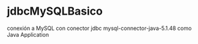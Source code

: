 # jdbcMySQLBasico
conexión a MySQL con conector jdbc mysql-connector-java-5.1.48 como Java Application
